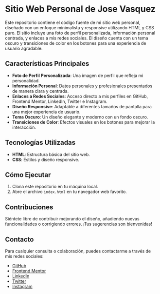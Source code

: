 # Sitio Web Personal de Jose Vasquez

Este repositorio contiene el código fuente de mi sitio web personal, diseñado con un enfoque minimalista y responsive utilizando HTML y CSS puro. El sitio incluye una foto de perfil personalizada, información personal centrada, y enlaces a mis redes sociales. El diseño cuenta con un tema oscuro y transiciones de color en los botones para una experiencia de usuario agradable.

## Características Principales
- **Foto de Perfil Personalizada**: Una imagen de perfil que refleja mi personalidad.
- **Información Personal**: Datos personales y profesionales presentados de manera clara y centrada.
- **Enlaces a Redes Sociales**: Acceso directo a mis perfiles en GitHub, Frontend Mentor, LinkedIn, Twitter e Instagram.
- **Diseño Responsive**: Adaptable a diferentes tamaños de pantalla para una mejor experiencia de usuario.
- **Tema Oscuro**: Un diseño elegante y moderno con un fondo oscuro.
- **Transiciones de Color**: Efectos visuales en los botones para mejorar la interacción.

## Tecnologías Utilizadas
- **HTML**: Estructura básica del sitio web.
- **CSS**: Estilos y diseño responsive.

## Cómo Ejecutar
1. Clona este repositorio en tu máquina local.
2. Abre el archivo `index.html` en tu navegador web favorito.

## Contribuciones
Siéntete libre de contribuir mejorando el diseño, añadiendo nuevas funcionalidades o corrigiendo errores. ¡Tus sugerencias son bienvenidas!

## Contacto
Para cualquier consulta o colaboración, puedes contactarme a través de mis redes sociales:
- [GitHub](#)
- [Frontend Mentor](#)
- [LinkedIn](#)
- [Twitter](#)
- [Instagram](#)
